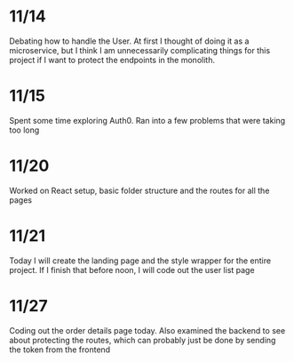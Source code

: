 # 11/14

Debating how to handle the User. At first I thought of doing it as a microservice, but I think I am unnecessarily complicating things for this project if I want to protect the endpoints in the monolith.

# 11/15

Spent some time exploring Auth0. Ran into a few problems that were taking too long

# 11/20

Worked on React setup, basic folder structure and the routes for all the pages

# 11/21

Today I will create the landing page and the style wrapper for the entire project. If I finish that before noon, I will code out the user list page

# 11/27

Coding out the order details page today. Also examined the backend to see about protecting the routes, which can probably just be done by sending the token from the frontend
